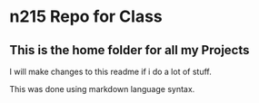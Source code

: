 # n215 Repo for Class

## This is the home folder for all my Projects

I will make changes to this readme if i do a lot of stuff. 

This was done using markdown language syntax.
